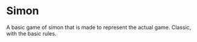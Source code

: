 # Simon
A basic game of simon that is made to represent the actual game. Classic, with the basic rules.